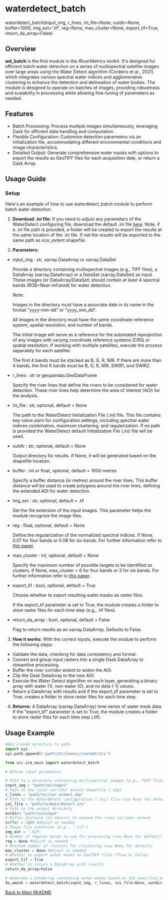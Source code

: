 # waterdetect_batch

waterdetect_batch(input_img, r_lines, ini_file=None, outdir=None, buffer=1000, img_ext='.tif', reg=None, max_cluster=None, export_tif=True, return_da_array=False)

## Overview
 **wd_batch** is the first module in the iRiverMetrics toolkit. It's designed for efficient batch water detection on a series of multispectral satellite images over large areas using the Water Detect algorithm (Cordeiro et al., 2021) which integrates various spectral water indices and agglomerative clustering to enhance the detection and delineation of water bodies. The module is designed to operate on batches of images, providing robustness and scalability in processing while allowing fine-tuning of parameters as needed.

## Features
- Batch Processing: Process multiple images simultaneously, leveraging Dask for efficient data handling and computation.
- Flexible Configuration: Customise detection parameters via an initialization file, accommodating different environmental conditions and image characteristics.
- Detailed Output: Generate comprehensive water masks with options to export the results as GeoTIFF files for each acquisition date, or return a Dask Array.

## Usage Guide
### Setup
Here's an example of how to use waterdetect_batch module to perform batch water detection:

1. **Download .ini file:** If you need to adjust any parameters of the WaterDetect configuring file, download the default .ini file [here](WaterDetect.ini). Note, if a .ini file path is provided, a folder will be created to export the results at the same location of the .ini file. If not the results will be exported to the same path as rcor_extent shapefile. 

2. **Parameters:**
- input_img : str, xarray.DataArray or xarray.DataSet

    Provide a directory containing multispectral images (e.g., TIFF files), a DataArray (xarray.DataArray) or a DataSet (xarray.DataSet) as input. These images (or DataArray/DataSet) should contain at least 4 spectral bands (RGB+Near-infrared) for water detection.

    Note:

    Images in the directory must have a associate date in its name in the format "yyyy-mm-dd" or "yyyy_mm_dd".

    All images in the directory must have the same coordinate reference system, spatial resolution, and number of bands.

    The initial image will serve as a reference for the automated reprojection of any images with varying coordinate reference systems (CRS) or spatial resolution. If working with multiple satellites, execute the process separately for each satellite.

    The first 4 bands must be stacked as B, G, R, NIR. If there are more than 4 bands, the first 6 bands must be B, G, R, NIR, SWIR1, and SWIR2.

- r_lines : str or geopandas.GeoDataFrame

    Specify the river lines that define the rivers to be considered for water detection. These river lines help determine the area of interest (AOI) for the analysis.

- ini_file : str, optional, default = None

    The path to the WaterDetect Initialization File (.ini) file. This file contains key-value pairs for configuration settings, including spectral water indices combination, maximum clustering, and regularization. If no path is provided the WaterDetect default Initialization File (.ini) file will be used.

- outdir : str, optional, default = None

    Output directory for results. If None, it will be generated based on the shapefile location.

- buffer : int or float, optional, default = 1000 metres

    Specify a buffer distance (in metres) around the river lines. This buffer distance will be used to create polygons around the river lines, defining the extended AOI for water detection.

- img_ext : str, optional, default = .tif

    Set the file extension of the input images. This parameter helps the module recognize the image files.

- reg : float, optional, default = None

    Define the regularization of the normalized spectral indices. If None, 0.07 for four bands or 0.08 for six bands. For further information refer to [this paper](https://doi.org/10.1080/15481603.2023.2168676).

- max_cluster : int, optional, default = None
    
    Specify the maximum number of possible targets to be identified as clusters. If None, max_cluster = 6 for four bands or 3 for six bands. For further information refer to [this paper](https://doi.org/10.1080/15481603.2023.2168676).

- export_tif : bool, optional, default = True
    
    Choose whether to export resulting water masks as raster files.

    If the export_tif parameter is set to True, the module creates a folder to store raster files for each time step (e.g., .tif files).

- return_da_array : bool, optional, default = False

    Flag to return results as an xarray.DataArray. Defaults to False.

3. **How it works:**
With the correct inputs, execute the module to perform the following steps:
- Validate the data, checking for data consistency and format.
- Convert and group input rasters into a single Dask DataArray to streamline processing.
- Buffer the river corridor extent to widen the AOI.
- Clip the Dask DataArray to the new AOI.
- Execute the Water Detect algorithm on each layer, generating a binary array with water (1), non-water (0), and no data (-1) values.
- Return a DataArray with results and if the export_tif parameter is set to True, creates a folder to store raster files for each time step.

4. **Returns:**
A DataArray (xarray.DataArray) time series of water mask data. If the "export_tif" parameter is set to True, the module creates a folder to store raster files for each time step (.tif).

## Usage Example
```python
#Add cloned directory to path
import sys
sys.path.append(r'path\to\clone\irivermetrics')

from src.irm_main import waterdetect_batch

# Define input parameters

# Path to a directory containing multispectral images (e.g., TIFF files)
input_img = "path/to/images"
# Path to the river corridor extent shapefile (.shp)
r_lines = "path/to/rcor_extent.shp"
# Path to the WaterDetect configuration (.ini) file (use None for default parameters)
ini_file = "path/to/WaterDetect.ini"
# Path to the output directory
outdir= "path/to/output"
# Buffer distance (in meters) to extend the river corridor extent
buffer = 1000 #Adjust as needed
# Image file extension (e.g., '.tif')
img_ext = '.tif'
# Number of regular bands to use for processing (use None for default)
reg = None #Adjust as needed
# Maximum number of clusters for clustering (use None for default)
max_cluster = None #Adjust as needed
# Whether to export water masks as GeoTIFF files (True or False)
export_tif = True
# Whether to return a DataArray with results
return_da_array=False

# Generate a DataArray containing water masks based on the specified parameters
da_wmask = waterdetect_batch(input_img, r_lines, ini_file=None, outdir=None, buffer=1000, img_ext='.tif', reg=None, max_cluster=None, export_tif=True, return_da_array=False)
```

[Back to Main README](../README.md)